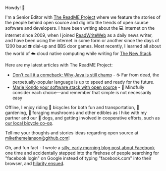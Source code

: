 Howdy! 👋 

I'm a Senior Editor with [The ReadME Project](https://github.com/readme) where we feature the stories of the people behind open source and dig into the trends of open source software and developers. I have been writing about the 💻 internet on the internet since 2009, when I joined [ReadWriteWeb](https://readwrite.com/author/mike-melanson/) as a daily news writer, and have been using the internet in some form or another since the days of 1200 baud ☎️ dial-up and BBS door games. Most recently, I learned all about the world of ☁️ cloud native computing while writing for [The New Stack](https://thenewstack.io/author/mike-melanson/).

Here are my latest articles with The ReadME Project:
- [Don’t call it a comeback: Why Java is still champ](https://github.com/readme/featured/java-programming-language) - ☕ Far from dead, the perpetually-popular language is up to speed and ready for the future.
- [Marie Kondo your software stack with open source](https://github.com/readme/featured/open-source-minimalism) - 🧹 Mindfully consider each choice—and remember that simple is not necessarily easy

Offline, I enjoy riding 🚴 bicycles for both fun and transportation, 🍅 gardening, 🍄 foraging mushrooms and other edibles as I hike with my partner and our 🐶 dogs, and getting involved in cooperative efforts, such as [our local bicycle co-op](http://bsbc.co). 

Tell me your thoughts and stories ideas regarding open source at [mikethemelanson@github.com](mailto:mikethemelanson@github.com)!

Oh, and fun fact - I wrote a [silly, early morning blog post about Facebook](https://readwrite.com/facebook_wants_to_be_your_one_true_login/) one time and accidentally stepped into the firehose of people searching for "facebook login" on Google instead of typing "facebook.com" into their browser, and [hilarity ensued](https://knowyourmeme.com/memes/i-want-the-old-facebook-back). 

<!--
**mikethemelanson/mikethemelanson** is a ✨ _special_ ✨ repository because its `README.md` (this file) appears on your GitHub profile.

Here are some ideas to get you started:

- 🔭 I’m currently working on ...
- 🌱 I’m currently learning ...
- 👯 I’m looking to collaborate on ...
- 🤔 I’m looking for help with ...
- 💬 Ask me about ...
- 📫 How to reach me: ...
- 😄 Pronouns: ...
- ⚡ Fun fact: ...
-->

